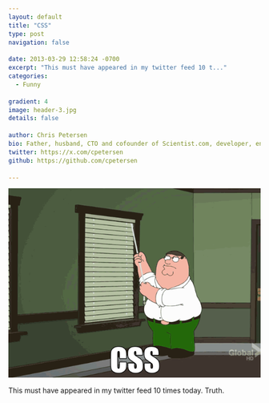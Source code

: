 ```yaml
---
layout: default
title: "CSS"
type: post
navigation: false

date: 2013-03-29 12:58:24 -0700
excerpt: "This must have appeared in my twitter feed 10 t..."
categories:
  - Funny

gradient: 4
image: header-3.jpg
details: false

author: Chris Petersen
bio: Father, husband, CTO and cofounder of Scientist.com, developer, entrepreneur and technologist.
twitter: https://x.com/cpetersen
github: https://github.com/cpetersen

---
```



  ![ONQF8NW.gif](/assets/import/81d2bffd2d12c8275ab2c708b3fd5297.gif)  

 This must have appeared in my twitter feed 10 times today.  Truth.
